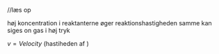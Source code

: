 
//læs op 


høj koncentration i reaktanterne øger reaktionshastigheden
samme kan siges on gas i høj tryk

$v = Velocity$
(hastiheden af )